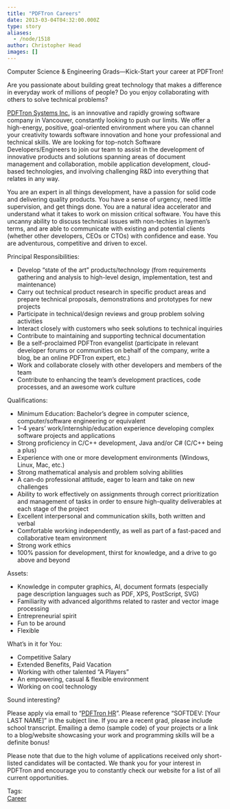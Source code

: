```yaml
---
title: "PDFTron Careers"
date: 2013-03-04T04:32:00.000Z
type: story
aliases:
  - /node/1518
author: Christopher Head
images: []
---
```


<div class="field field-name-body field-type-text-with-summary field-label-hidden"><div class="field-items"><div class="field-item even"><p>Computer Science &amp; Engineering Grads&#x2014;Kick-Start your career at PDFTron!</p>
<p>Are you passionate about building great technology that makes a difference in everyday work of millions of people? Do you enjoy collaborating with others to solve technical problems?</p>
<p><a href="http://pdftron.com/">PDFTron Systems Inc.</a> is an innovative and rapidly growing software company in Vancouver, constantly looking to push our limits. We offer a high-energy, positive, goal-oriented environment where  you can channel your creativity towards software innovation and hone your professional and technical skills. We are looking for top-notch Software Developers/Engineers to join our team to assist in the development of innovative products and solutions spanning areas of document management and collaboration, mobile application development, cloud-based technologies, and involving challenging R&amp;D into everything that relates in any way.</p>
<p>You are an expert in all things development, have a passion for solid code and delivering quality products. You have a sense of urgency, need little supervision, and get things done. You are a natural idea accelerator and understand what it takes to work on mission critical software. You have this uncanny ability to discuss technical issues with non-techies in laymen&#x2019;s terms, and are able to communicate with existing and potential clients (whether other developers, CEOs or CTOs) with confidence and ease. You are adventurous, competitive and driven to excel.</p>
<p>Principal Responsibilities:</p>
<ul>
<li>Develop &#x201C;state of the art&#x201D; products/technology (from requirements gathering and analysis to high-level design, implementation, test and maintenance)</li>
<li>Carry out technical product research in specific product areas and prepare technical proposals, demonstrations and prototypes for new projects</li>
<li>Participate in technical/design reviews and group problem solving activities</li>
<li>Interact closely with customers who seek solutions to technical inquiries</li>
<li>Contribute to maintaining and supporting technical documentation</li>
<li>Be a self-proclaimed PDFTron evangelist (participate in relevant developer forums or communities on behalf of the company, write a blog, be an online PDFTron expert, etc.)</li>
<li>Work and collaborate closely with other developers and members of the team</li>
<li>Contribute to enhancing the team&#x2019;s development practices, code processes, and an awesome work culture</li>
</ul>
<p>Qualifications:</p>
<ul>
<li>Minimum Education: Bachelor&#x2019;s degree in computer science, computer/software engineering or equivalent</li>
<li>1&#x2013;4 years&#x2019; work/internship/education experience developing complex software projects and applications</li>
<li>Strong proficiency in C/C++ development, Java and/or C# (C/C++ being a plus)</li>
<li>Experience with one or more development environments (Windows, Linux, Mac, etc.)</li>
<li>Strong mathematical analysis and problem solving abilities</li>
<li>A can-do professional attitude, eager to learn and take on new challenges</li>
<li>Ability to work effectively on assignments through correct prioritization and management of tasks in order to ensure high-quality deliverables at each stage of the project</li>
<li>Excellent interpersonal and communication skills, both written and verbal</li>
<li>Comfortable working independently, as well as part of a fast-paced and collaborative team environment</li>
<li>Strong work ethics</li>
<li>100% passion for development, thirst for knowledge, and a drive to go above and beyond</li>
</ul>
<p>Assets:</p>
<ul>
<li>Knowledge in computer graphics, AI, document formats (especially page description languages such as PDF, XPS, PostScript, SVG)</li>
<li>Familiarity with advanced algorithms related to raster and vector image processing</li>
<li>Entrepreneurial spirit</li>
<li>Fun to be around</li>
<li>Flexible</li>
</ul>
<p>What&#x2019;s in it for You:</p>
<ul>
<li>Competitive Salary</li>
<li>Extended Benefits, Paid Vacation</li>
<li>Working with other talented &#x201C;A Players&#x201D;</li>
<li>An empowering, casual &amp; flexible environment</li>
<li>Working on cool technology</li>
</ul>
<p>Sound interesting?</p>
<p>Please apply via email to &#x201C;<a href="/cdn-cgi/l/email-protection#f09a9f9283b080949684829f9ede939f9d">PDFTron HR</a>&#x201D;. Please reference &#x201C;SOFTDEV: [Your LAST NAME]&#x201D; in the subject line. If you are a recent grad, please include school transcript. Emailing a demo (sample code) of your projects or a link to a blog/website showcasing your work and programming skills will be a definite bonus!</p>
<p>Please note that due to the high volume of applications received only short-listed candidates will be contacted. We thank you for your interest in PDFTron and encourage you to constantly check our website for a list of all current opportunities.</p>
</div></div></div>    <footer>
    <div class="field field-name-field-tags field-type-taxonomy-term-reference field-label-above"><div class="field-label">Tags:&#xA0;</div><div class="field-items"><div class="field-item even"><a href="/career">Career</a></div></div></div>      </footer>